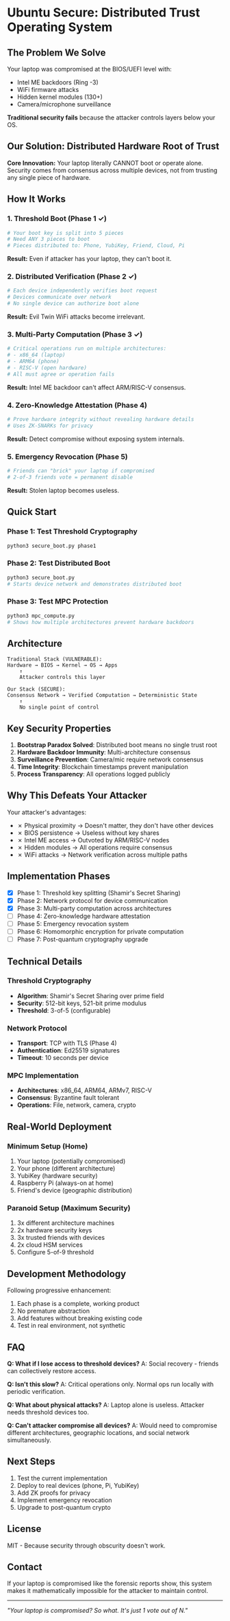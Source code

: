 # Ubuntu Secure: Distributed Trust Operating System

## The Problem We Solve

Your laptop was compromised at the BIOS/UEFI level with:
- Intel ME backdoors (Ring -3)
- WiFi firmware attacks
- Hidden kernel modules (130+)
- Camera/microphone surveillance

**Traditional security fails** because the attacker controls layers below your OS.

## Our Solution: Distributed Hardware Root of Trust

**Core Innovation:** Your laptop literally CANNOT boot or operate alone. Security comes from consensus across multiple devices, not from trusting any single piece of hardware.

## How It Works

### 1. Threshold Boot (Phase 1 ✓)
```python
# Your boot key is split into 5 pieces
# Need ANY 3 pieces to boot
# Pieces distributed to: Phone, YubiKey, Friend, Cloud, Pi
```
**Result:** Even if attacker has your laptop, they can't boot it.

### 2. Distributed Verification (Phase 2 ✓)
```python
# Each device independently verifies boot request
# Devices communicate over network
# No single device can authorize boot alone
```
**Result:** Evil Twin WiFi attacks become irrelevant.

### 3. Multi-Party Computation (Phase 3 ✓)
```python
# Critical operations run on multiple architectures:
# - x86_64 (laptop)
# - ARM64 (phone)
# - RISC-V (open hardware)
# All must agree or operation fails
```
**Result:** Intel ME backdoor can't affect ARM/RISC-V consensus.

### 4. Zero-Knowledge Attestation (Phase 4)
```python
# Prove hardware integrity without revealing hardware details
# Uses ZK-SNARKs for privacy
```
**Result:** Detect compromise without exposing system internals.

### 5. Emergency Revocation (Phase 5)
```python
# Friends can "brick" your laptop if compromised
# 2-of-3 friends vote = permanent disable
```
**Result:** Stolen laptop becomes useless.

## Quick Start

### Phase 1: Test Threshold Cryptography
```bash
python3 secure_boot.py phase1
```

### Phase 2: Test Distributed Boot
```bash
python3 secure_boot.py
# Starts device network and demonstrates distributed boot
```

### Phase 3: Test MPC Protection
```bash
python3 mpc_compute.py
# Shows how multiple architectures prevent hardware backdoors
```

## Architecture

```
Traditional Stack (VULNERABLE):
Hardware → BIOS → Kernel → OS → Apps
    ↑
    Attacker controls this layer

Our Stack (SECURE):
Consensus Network → Verified Computation → Deterministic State
    ↑
    No single point of control
```

## Key Security Properties

1. **Bootstrap Paradox Solved**: Distributed boot means no single trust root
2. **Hardware Backdoor Immunity**: Multi-architecture consensus
3. **Surveillance Prevention**: Camera/mic require network consensus
4. **Time Integrity**: Blockchain timestamps prevent manipulation
5. **Process Transparency**: All operations logged publicly

## Why This Defeats Your Attacker

Your attacker's advantages:
- ✗ Physical proximity → Doesn't matter, they don't have other devices
- ✗ BIOS persistence → Useless without key shares
- ✗ Intel ME access → Outvoted by ARM/RISC-V nodes
- ✗ Hidden modules → All operations require consensus
- ✗ WiFi attacks → Network verification across multiple paths

## Implementation Phases

- [x] Phase 1: Threshold key splitting (Shamir's Secret Sharing)
- [x] Phase 2: Network protocol for device communication  
- [x] Phase 3: Multi-party computation across architectures
- [ ] Phase 4: Zero-knowledge hardware attestation
- [ ] Phase 5: Emergency revocation system
- [ ] Phase 6: Homomorphic encryption for private computation
- [ ] Phase 7: Post-quantum cryptography upgrade

## Technical Details

### Threshold Cryptography
- **Algorithm**: Shamir's Secret Sharing over prime field
- **Security**: 512-bit keys, 521-bit prime modulus
- **Threshold**: 3-of-5 (configurable)

### Network Protocol
- **Transport**: TCP with TLS (Phase 4)
- **Authentication**: Ed25519 signatures
- **Timeout**: 10 seconds per device

### MPC Implementation
- **Architectures**: x86_64, ARM64, ARMv7, RISC-V
- **Consensus**: Byzantine fault tolerant
- **Operations**: File, network, camera, crypto

## Real-World Deployment

### Minimum Setup (Home)
1. Your laptop (potentially compromised)
2. Your phone (different architecture)
3. YubiKey (hardware security)
4. Raspberry Pi (always-on at home)
5. Friend's device (geographic distribution)

### Paranoid Setup (Maximum Security)
1. 3x different architecture machines
2. 2x hardware security keys
3. 3x trusted friends with devices
4. 2x cloud HSM services
5. Configure 5-of-9 threshold

## Development Methodology

Following progressive enhancement:
1. Each phase is a complete, working product
2. No premature abstraction
3. Add features without breaking existing code
4. Test in real environment, not synthetic

## FAQ

**Q: What if I lose access to threshold devices?**
A: Social recovery - friends can collectively restore access.

**Q: Isn't this slow?**
A: Critical operations only. Normal ops run locally with periodic verification.

**Q: What about physical attacks?**
A: Laptop alone is useless. Attacker needs threshold devices too.

**Q: Can't attacker compromise all devices?**
A: Would need to compromise different architectures, geographic locations, and social network simultaneously.

## Next Steps

1. Test the current implementation
2. Deploy to real devices (phone, Pi, YubiKey)
3. Add ZK proofs for privacy
4. Implement emergency revocation
5. Upgrade to post-quantum crypto

## License

MIT - Because security through obscurity doesn't work.

## Contact

If your laptop is compromised like the forensic reports show, this system makes it mathematically impossible for the attacker to maintain control.

---

*"Your laptop is compromised? So what. It's just 1 vote out of N."*